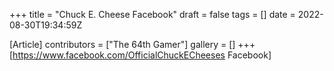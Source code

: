 +++
title = "Chuck E. Cheese Facebook"
draft = false
tags = []
date = 2022-08-30T19:34:59Z

[Article]
contributors = ["The 64th Gamer"]
gallery = []
+++
[https://www.facebook.com/OfficialChuckECheeses Facebook]